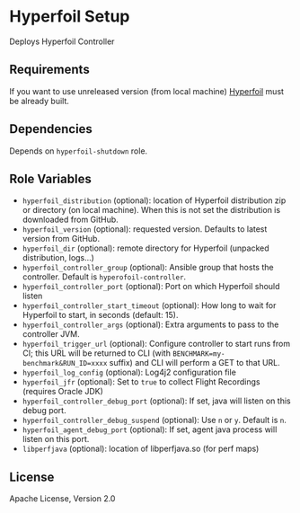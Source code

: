 Hyperfoil Setup
=========

Deploys Hyperfoil Controller

Requirements
------------

If you want to use unreleased version (from local machine) [Hyperfoil](https://github.com/Hyperfoil/Hyperfoil) must be already built.

Dependencies
------------

Depends on `hyperfoil-shutdown` role.

Role Variables
--------------

* `hyperfoil_distribution` (optional): location of Hyperfoil distribution zip or directory (on local machine). When this is not set the distribution is downloaded from GitHub.
* `hyperfoil_version` (optional): requested version. Defaults to latest version from GitHub.
* `hyperfoil_dir` (optional): remote directory for Hyperfoil (unpacked distribution, logs...)
* `hyperfoil_controller_group` (optional): Ansible group that hosts the controller. Default is `hyperofoil-controller`.
* `hyperfoil_controller_port` (optional): Port on which Hyperfoil should listen
* `hyperfoil_controller_start_timeout` (optional): How long to wait for Hyperfoil to start, in seconds (default: 15).
* `hyperfoil_controller_args` (optional): Extra arguments to pass to the controller JVM.
* `hyperfoil_trigger_url` (optional): Configure controller to start runs from CI; this URL will be returned to CLI (with `BENCHMARK=my-benchmark&RUN_ID=xxxx` suffix) and CLI will perform a GET to that URL.
* `hyperfoil_log_config` (optional): Log4j2 configuration file
* `hyperfoil_jfr` (optional): Set to `true` to collect Flight Recordings (requires Oracle JDK)
* `hyperfoil_controller_debug_port` (optional): If set, java will listen on this debug port.
* `hyperfoil_controller_debug_suspend` (optional): Use `n` or `y`. Default is `n`.
* `hyperfoil_agent_debug_port` (optional): If set, agent java process will listen on this port.
* `libperfjava` (optional): location of libperfjava.so (for perf maps)

License
-------

Apache License, Version 2.0
